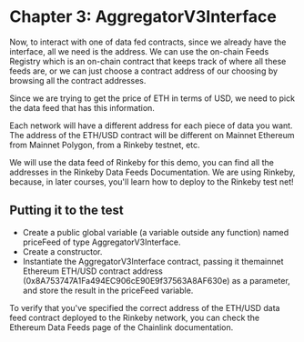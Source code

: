 # Chapter 3: AggregatorV3Interface

Now, to interact with one of data fed contracts, since we already have the interface, all we need is the address. We can use the on-chain Feeds Registry which is an on-chain contract that keeps track of where all these feeds are, or we can just choose a contract address of our choosing by browsing all the contract addresses.

Since we are trying to get the price of ETH in terms of USD, we need to pick the data feed that has this information.

Each network will have a different address for each piece of data you want. The address of the ETH/USD contract will be different on Mainnet Ethereum from Mainnet Polygon, from a Rinkeby testnet, etc.

We will use the data feed of Rinkeby for this demo, you can find all the addresses in the Rinkeby Data Feeds Documentation. We are using Rinkeby, because, in later courses, you'll learn how to deploy to the Rinkeby test net!

## Putting it to the test
- Create a public global variable (a variable outside any function) named priceFeed of type AggregatorV3Interface.
- Create a constructor.
- Instantiate the AggregatorV3Interface contract, passing it themainnet Ethereum ETH/USD contract address (0x8A753747A1Fa494EC906cE90E9f37563A8AF630e) as a parameter, and store the result in the priceFeed variable.

To verify that you've specified the correct address of the ETH/USD data feed contract deployed to the Rinkeby network, you can check the Ethereum Data Feeds page of the Chainlink documentation.
